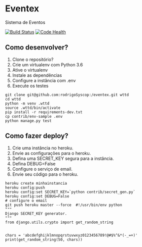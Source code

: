 # Eventex

Sistema de Eventos

[![Build Status](https://travis-ci.org/rodrigoSyscop/eventex.svg?branch=master)](https://travis-ci.org/rodrigoSyscop/eventex)
[![Code Health](https://landscape.io/github/rodrigoSyscop/eventex/master/landscape.svg?style=flat)](https://landscape.io/github/rodrigoSyscop/eventex/master)

## Como desenvolver?

1. Clone o repositório?
2. Crie um virtualenv com Python 3.6
3. Ative o virtualenv
4. Instale as dependências
5. Configure a instância com .env
6. Execute os testes

```console
git clone git@github.com:rodrigoSyscop:/eventex.git wttd
cd wttd
python -m venv .wttd
source .wttd/bin/activate
pip install -r requirements-dev.txt
cp contrib/env-sample .env
python manage.py test
```
## Como fazer deploy?

1. Crie uma instância no heroku.
2. Envie as configurações para o heroku.
3. Defina uma SECRET_KEY segura para a instância.
4. Defina DEBUG=False
5. Configure o serviço de email.
6. Envie seu código para o heroku.

```console
heroku create minhainstancia
heroku config:push
heroku config:set SECRET_KEY=`python contrib/secret_gen.py`
heroku config:set DEBUG=False
# configure o email
git push heroku master --force  #!/usr/bin/env python
"""
Django SECRET_KEY generator.
"""
from django.utils.crypto import get_random_string


chars = 'abcdefghijklmnopqrstuvwxyz0123456789!@#$%^&*(-_=+)'
print(get_random_string(50, chars))
```

